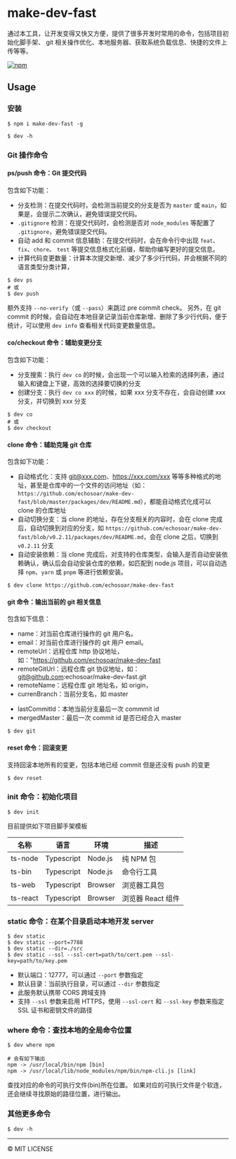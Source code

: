 # make-dev-fast

通过本工具，让开发变得又快又方便，提供了很多开发时常用的命令，包括项目初始化脚手架、 git 相关操作优化、本地服务器、获取系统负载信息、快捷的文件上传等等。

[![npm](https://img.shields.io/npm/v/make-dev-fast.svg?style=flat)](https://www.npmjs.org/package/make-dev-fast)
<br />

## Usage
### 安装
```shell
$ npm i make-dev-fast -g

$ dev -h
```


### Git 操作命令

#### ps/push 命令：Git 提交代码

包含如下功能：
+ 分支检测：在提交代码时，会检测当前提交的分支是否为 `master` 或 `main`，如果是，会提示二次确认，避免错误提交代码。
+ `.gitignore` 检测：在提交代码时，会检测是否对 `node_modules` 等配置了 `.gitignore`，避免错误提交代码。
+ 自动 add 和 commit 信息辅助：在提交代码时，会在命令行中出现 `feat`、`fix`、`chore`、 `test` 等提交信息格式化前缀，帮助你编写更好的提交信息。
+ 计算代码变更数量：计算本次提交新增、减少了多少行代码，并会根据不同的语言类型分类计算，

```shell
$ dev ps
# 或
$ dev push
```

额外支持 `--no-verify`（或 `--pass`）来跳过 pre commit check。
另外，在 git commit 的时候，会自动在本地目录记录当前仓库新增、删除了多少行代码，便于统计，可以使用 `dev info` 查看相关代码变更数量信息。

#### co/checkout 命令：辅助变更分支

包含如下功能：
+ 分支搜索：执行 `dev co` 的时候，会出现一个可以输入检索的选择列表，通过输入和键盘上下键，高效的选择要切换的分支
+ 创建分支：执行 `dev co xxx` 的时候，如果 xxx 分支不存在，会自动创建 xxx 分支，并切换到 xxx 分支

```shell
$ dev co
# 或
$ dev checkout
```

#### clone 命令：辅助克隆 git 仓库

包含如下功能：
+ 自动格式化：支持 git@xxx.com、https://xxx.com/xxx 等等多种格式的地址，甚至是仓库中的一个文件的访问地址（如：`https://github.com/echosoar/make-dev-fast/blob/master/packages/dev/README.md`），都能自动格式化成可以 clone 的仓库地址
+ 自动切换分支：当 clone 的地址，存在分支相关的内容时，会在 clone 完成后，自动切换到对应的分支，如 `https://github.com/echosoar/make-dev-fast/blob/v0.2.11/packages/dev/README.md`，会在 clone 之后，切换到 `v0.2.11` 分支
+ 自动安装依赖：当 clone 完成后，对支持的仓库类型，会输入是否自动安装依赖确认，确认后会自动安装仓库的依赖，如匹配到 node.js 项目，可以自动选择 `npm`、`yarn` 或 `pnpm` 等进行依赖安装。

```shell
$ dev clone https://github.com/echosoar/make-dev-fast
```

#### git 命令：输出当前的 git 相关信息

包含如下信息：
+ name：对当前仓库进行操作的 git 用户名。
+ email：对当前仓库进行操作的 git 用户 email。
+ remoteUrl：远程仓库 http 协议地址，如："https://github.com/echosoar/make-dev-fast
+ remoteGitUrl：远程仓库 git 协议地址，如：git@github.com:echosoar/make-dev-fast.git
+ remoteName：远程仓库 git 地址名，如 origin，
+ currenBranch：当前分支名，如 master
* lastCommitId：本地当前分支最后一次 commmit id
* mergedMaster：最后一次 commit id 是否已经合入 master

```shell
$ dev git
```


#### reset 命令：回滚变更

支持回滚本地所有的变更，包括本地已经 commit 但是还没有 push 的变更

```shell
$ dev reset
```

### init 命令：初始化项目

```shell
$ dev init
```

目前提供如下项目脚手架模板


|名称|语言|环境| 描述 |
|---|---|---|---|
|ts-node| Typescript | Node.js | 纯 NPM 包 |
|ts-bin| Typescript | Node.js | 命令行工具 |
|ts-web| Typescript | Browser | 浏览器工具包 |
|ts-react| Typescript | Browser | 浏览器 React 组件 |


### static 命令：在某个目录启动本地开发 server
```shell
$ dev static
$ dev static --port=7788
$ dev static --dir=./src
$ dev static --ssl --ssl-cert=path/to/cert.pem --ssl-key=path/to/key.pem
```
* 默认端口：12777，可以通过 `--port` 参数指定
* 默认目录：当前执行目录，可以通过 `--dir` 参数指定
* 此服务默认携带 CORS 跨域支持
* 支持 `--ssl` 参数来启用 HTTPS，使用 `--ssl-cert` 和 `--ssl-key` 参数来指定 SSL 证书和密钥文件的路径


### where 命令：查找本地的全局命令位置
```shell
$ dev where npm

# 会有如下输出
npm -> /usr/local/bin/npm [bin]
npm -> /usr/local/lib/node_modules/npm/bin/npm-cli.js [link]
```

查找对应的命令的可执行文件(bin)所在位置。
如果对应的可执行文件是个软连，还会继续寻找原始的路径位置，进行输出。



### 其他更多命令
```shell
$ dev -h
```
---
© MIT LICENSE 
